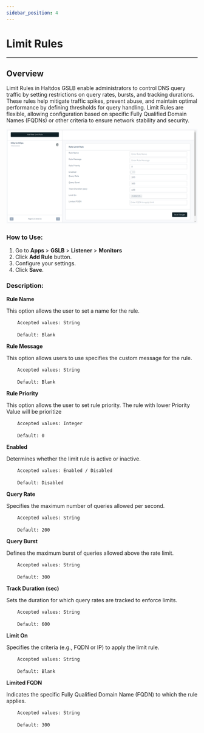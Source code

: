 ```yaml
---
sidebar_position: 4
---
```


# Limit Rules

---

## Overview

Limit Rules in Haltdos GSLB enable administrators to control DNS query traffic by setting restrictions on query rates, bursts, and tracking durations. These rules help mitigate traffic spikes, prevent abuse, and maintain optimal performance by defining thresholds for query handling. Limit Rules are flexible, allowing configuration based on specific Fully Qualified Domain Names (FQDNs) or other criteria to ensure network stability and security.


![rules](/img/gslb/v8/limit_rule.png)

### How to Use:
1. Go to  **Apps** > **GSLB** > **Listener** > **Monitors**
2. Click **Add Rule** button.
3. Configure your settings.
4. Click **Save**.

### Description:

**Rule Name**

This option allows the user to set a name for the rule.

```
    Accepted values: String

    Default: Blank 
```


**Rule Message** 

This option allows users to use specifies the custom message for the rule.

```
    Accepted values: String

    Default: Blank 
```


**Rule Priority**

This option allows the user to set rule priority. The rule with lower Priority Value will be prioritize

```
    Accepted values: Integer

    Default: 0 
```


**Enabled**

Determines whether the limit rule is active or inactive.

```
    Accepted values: Enabled / Disabled

    Default: Disabled
```


**Query Rate** 

Specifies the maximum number of queries allowed per second.


```
    Accepted values: String

    Default: 200
```


**Query Burst** 

Defines the maximum burst of queries allowed above the rate limit.

```
    Accepted values: String

    Default: 300
```


**Track Duration (sec)** 

Sets the duration for which query rates are tracked to enforce limits.

```
    Accepted values: String

    Default: 600
```


**Limit On** 

Specifies the criteria (e.g., FQDN or IP) to apply the limit rule.


```
    Accepted values: String

    Default: Blank
```


**Limited FQDN** 

Indicates the specific Fully Qualified Domain Name (FQDN) to which the rule applies.

```
    Accepted values: String

    Default: 300
```

